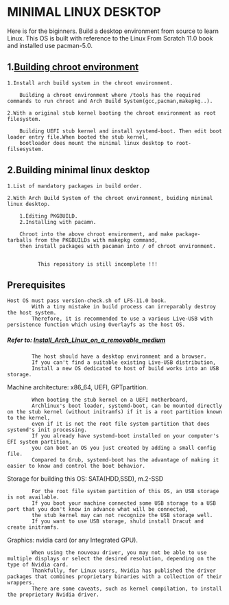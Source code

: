 # MINIMAL LINUX DESKTOP
Here is for the biginners. Build a desktop environment from source to learn Linux. 
This OS is built with reference to the Linux From Scratch 11.0 book and installed use pacman-5.0. 

## 1.[Building chroot environment](https://github.com/holozeros/minimal-linux-desktop/blob/master/Building%20chroot%20environment)

	1.Install arch build system in the chroot environment.

		Building a chroot environment where /tools has the required commands to run chroot and Arch Build System(gcc,pacman,makepkg..).

 	2.With a original stub kernel booting the chroot environment as root filesystem.
	
		Building UEFI stub kernel and install systemd-boot. Then edit boot loader entry file.When booted the stub kernel,
		bootloader does mount the minimal linux desktop to root-filsesystem.
	
## 2.Building minimal linux desktop

	1.List of mandatory packages in build order.

	2.With Arch Build System of the chroot environment, buiding minimal linux desktop. 

		1.Editing PKGBUILD.
		2.Installing with pacamn.
		
		Chroot into the above chroot environment, and make package-tarballs from the PKGBUILDs with makepkg command,
		then install packages with pacaman into / of chroot environment.


              This repository is still incomplete !!!
		
		

## Prerequisites

    Host OS must pass version-check.sh of LFS-11.0 book.
            With a tiny mistake in build process can irreparably destroy the host system.
            Therefore, it is recommended to use a various Live-USB with persistence function which using Overlayfs as the host OS.
##### Refer to: [Install_Arch_Linux_on_a_removable_medium](https://wiki.archlinux.org/title/Install_Arch_Linux_on_a_removable_medium)
            The host should have a desktop environment and a browser.
            If you can't find a suitable existing Live-USB distribution,
            Install a new OS dedicated to host of build works into an USB storage.

Machine architecture: x86_64, UEFI, GPTpartition.

            When booting the stub kernel on a UEFI motherboard,
            Archlinux's boot loader, systemd-boot, can be mounted directly on the stub kernel (without initramfs) if it is a root partition known to the kernel,
            even if it is not the root file system partition that does systemd's init processing.
            If you already have systemd-boot installed on your computer's EFI system partition,
            you can boot an OS you just created by adding a small config file.
            Compared to Grub, systemd-boot has the advantage of making it easier to know and control the boot behavior. 
    
Storage for building this OS: SATA(HDD,SSD), m.2-SSD

            For the root file system partition of this OS, an USB storage is not available.
            If you boot your machine connected some USB storage to a USB port that you don't know in advance what will be connected,
            the stub kernel may can not recognize the USB storage well. 
            If you want to use USB storage, shuld install Dracut and create initramfs.

Graphics: nvidia card (or any Integrated GPU).

            When using the nouveau driver, you may not be able to use multiple displays or select the desired resolution, depending on the type of Nvidia card.
            Thankfully, for Linux users, Nvidia has published the driver packages that combines proprietary binaries with a collection of their wrappers.
            There are some caveats, such as kernel compilation, to install the proprietary Nvidia driver. 
